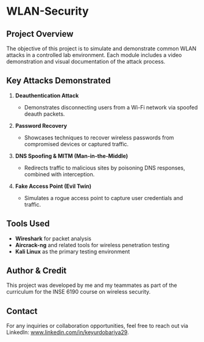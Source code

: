 # WLAN-Security
##  Project Overview

The objective of this project is to simulate and demonstrate common WLAN attacks in a controlled lab environment. Each module includes a video demonstration and visual documentation of the attack process.

##  Key Attacks Demonstrated

1. **Deauthentication Attack**
   - Demonstrates disconnecting users from a Wi-Fi network via spoofed deauth packets.

2. **Password Recovery**
   - Showcases techniques to recover wireless passwords from compromised devices or captured traffic.

3. **DNS Spoofing & MITM (Man-in-the-Middle)**
   - Redirects traffic to malicious sites by poisoning DNS responses, combined with interception.

4. **Fake Access Point (Evil Twin)**
   - Simulates a rogue access point to capture user credentials and traffic.


##  Tools Used

- **Wireshark** for packet analysis
- **Aircrack-ng** and related tools for wireless penetration testing
- **Kali Linux** as the primary testing environment

##  Author & Credit

This project was developed by me and my teammates as part of the curriculum for the INSE 6190 course on wireless security.

##  Contact

For any inquiries or collaboration opportunities, feel free to reach out via LinkedIn: www.linkedin.com/in/keyurdobariya29.
